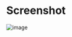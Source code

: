 # Screenshot

![image](https://github.com/Vivaldi101/Raymarching-SDF/assets/104928038/82634de9-36be-4e43-be54-ac73874f22d6)

